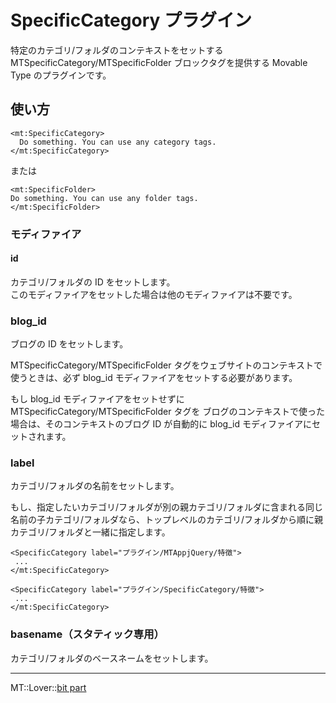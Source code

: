 SpecificCategory プラグイン
=====================

特定のカテゴリ/フォルダのコンテキストをセットする MTSpecificCategory/MTSpecificFolder ブロックタグを提供する Movable Type のプラグインです。

## 使い方

    <mt:SpecificCategory>
      Do something. You can use any category tags.
    </mt:SpecificCategory>

または

    <mt:SpecificFolder>
    Do something. You can use any folder tags.
    </mt:SpecificFolder>

### モディファイア

#### id

カテゴリ/フォルダの ID をセットします。  
このモディファイアをセットした場合は他のモディファイアは不要です。

### blog_id

ブログの ID をセットします。

MTSpecificCategory/MTSpecificFolder タグをウェブサイトのコンテキストで使うときは、必ず blog_id モディファイアをセットする必要があります。

もし blog_id モディファイアをセットせずに MTSpecificCategory/MTSpecificFolder タグを ブログのコンテキストで使った場合は、そのコンテキストのブログ ID が自動的に blog_id モディファイアにセットされます。

### label

カテゴリ/フォルダの名前をセットします。

もし、指定したいカテゴリ/フォルダが別の親カテゴリ/フォルダに含まれる同じ名前の子カテゴリ/フォルダなら、トップレベルのカテゴリ/フォルダから順に親カテゴリ/フォルダと一緒に指定します。

    <SpecificCategory label="プラグイン/MTAppjQuery/特徴">
     ...
    </mt:SpecificCategory>

    <SpecificCategory label="プラグイン/SpecificCategory/特徴">
     ...
    </mt:SpecificCategory>

### basename（スタティック専用）

カテゴリ/フォルダのベースネームをセットします。

---
MT::Lover::[bit part](http://bit-part.net/)
